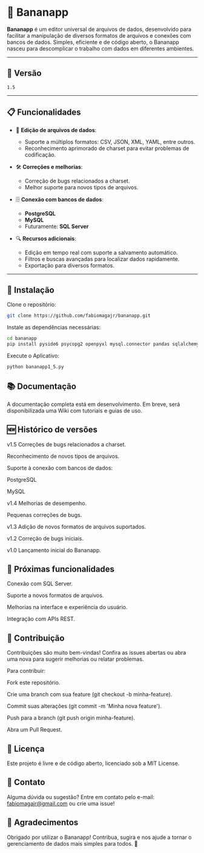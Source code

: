 # 🍌 Bananapp

**Bananapp** é um editor universal de arquivos de dados, desenvolvido para facilitar a manipulação de diversos formatos de arquivos e conexões com bancos de dados. Simples, eficiente e de código aberto, o Bananapp nasceu para descomplicar o trabalho com dados em diferentes ambientes.

---

## 🚀 Versão

`1.5`

---

## 📋 Funcionalidades

- 📄 **Edição de arquivos de dados**:
  - Suporte a múltiplos formatos: CSV, JSON, XML, YAML, entre outros.
  - Reconhecimento aprimorado de charset para evitar problemas de codificação.

- 🛠️ **Correções e melhorias**:
  - Correção de bugs relacionados a charset.
  - Melhor suporte para novos tipos de arquivos.

- 🗄️ **Conexão com bancos de dados**:
  - **PostgreSQL**
  - **MySQL**
  - Futuramente: **SQL Server**

- 🔍 **Recursos adicionais**:
  - Edição em tempo real com suporte a salvamento automático.
  - Filtros e buscas avançadas para localizar dados rapidamente.
  - Exportação para diversos formatos.

---

## 🔧 Instalação

Clone o repositório:

```bash
git clone https://github.com/fabiomagajr/bananapp.git
```
Instale as dependências necessárias:
```bash
cd bananapp
pip install pyside6 psycopg2 openpyxl mysql.connector pandas sqlalchemy
```

Execute o Aplicativo:
```bash
python bananapp1_5.py
```

## 📚 Documentação
A documentação completa está em desenvolvimento. Em breve, será disponibilizada uma Wiki com tutoriais e guias de uso.

## 🆕 Histórico de versões
v1.5
Correções de bugs relacionados a charset.

Reconhecimento de novos tipos de arquivos.

Suporte à conexão com bancos de dados:

PostgreSQL

MySQL

v1.4
Melhorias de desempenho.

Pequenas correções de bugs.

v1.3
Adição de novos formatos de arquivos suportados.

v1.2
Correção de bugs iniciais.

v1.0
Lançamento inicial do Bananapp.

## 🔮 Próximas funcionalidades
Conexão com SQL Server.

Suporte a novos formatos de arquivos.

Melhorias na interface e experiência do usuário.

Integração com APIs REST.

## 🤝 Contribuição
Contribuições são muito bem-vindas!
Confira as issues abertas ou abra uma nova para sugerir melhorias ou relatar problemas.

Para contribuir:

Fork este repositório.

Crie uma branch com sua feature (git checkout -b minha-feature).

Commit suas alterações (git commit -m 'Minha nova feature').

Push para a branch (git push origin minha-feature).

Abra um Pull Request.

## 📄 Licença
Este projeto é livre e de código aberto, licenciado sob a MIT License.

## 💬 Contato
Alguma dúvida ou sugestão?
Entre em contato pelo e-mail: fabiomagajr@gmail.com ou crie uma issue!

## 🌟 Agradecimentos
Obrigado por utilizar o Bananapp!
Contribua, sugira e nos ajude a tornar o gerenciamento de dados mais simples para todos. 🍌
